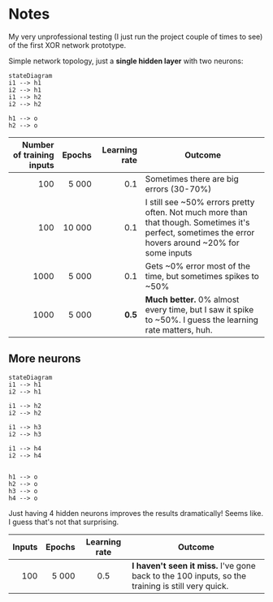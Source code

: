 # Notes

My very unprofessional testing (I just run the project couple of times to see) of the first XOR network prototype.

Simple network topology, just a **single hidden layer** with two neurons:

```mermaid
stateDiagram
i1 --> h1
i2 --> h1
i1 --> h2
i2 --> h2

h1 --> o
h2 --> o
```

| Number of training inputs | Epochs | Learning rate | Outcome                                                      |
| ------------------------: | -----: | ------------: | ------------------------------------------------------------ |
|                       100 |  5 000 |           0.1 | Sometimes there are big errors (30-70%)                      |
|                       100 | 10 000 |           0.1 | I still see ~50% errors pretty often. Not much more than that though. Sometimes it's perfect, sometimes the error hovers around ~20% for some inputs |
|                      1000 |  5 000 |           0.1 | Gets ~0% error most of the time, but sometimes spikes to ~50% |
|                      1000 |  5 000 |       **0.5** | **Much better.** 0% almost every time, but I saw it spike to ~50%. I guess the learning rate matters, huh. |

## More neurons

```mermaid
stateDiagram 
i1 --> h1
i2 --> h1

i1 --> h2
i2 --> h2

i1 --> h3
i2 --> h3

i1 --> h4
i2 --> h4


h1 --> o
h2 --> o
h3 --> o
h4 --> o
```

Just having 4 hidden neurons improves the results dramatically! Seems like. I guess that's not that surprising.

| Inputs | Epochs | Learning rate | Outcome                                                      |
| -----: | -----: | :-----------: | ------------------------------------------------------------ |
|    100 |  5 000 |      0.5      | **I haven't seen it miss.** I've gone back to the 100 inputs, so the training is still very quick. |

